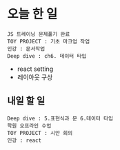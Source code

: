 # 오늘 한 일
```study
JS 트레이닝 문제풀기 완료
TOY PROJECT : 기초 마크업 작업
인강 : 문서작업
Deep dive : ch6. 데이터 타입
```
- react setting
- 레이아웃 구상

## 내일 할 일
```study
Deep dive : 5.표현식과 문 6.데이터 타입
학원 오프라인 수업
TOY PROJECT : 시안 회의
인강 : react
```